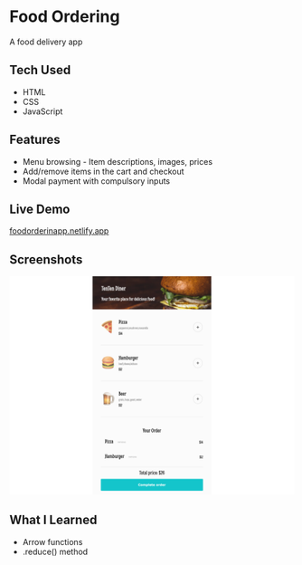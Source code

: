 # Food Ordering

A food delivery app

## Tech Used

- HTML
- CSS
- JavaScript

## Features

- Menu browsing - Item descriptions, images, prices
- Add/remove items in the cart and checkout
- Modal payment with compulsory inputs

## Live Demo

[foodorderinapp.netlify.app](https://foodorderinapp.netlify.app/)

## Screenshots

<a href="foodOrdering.png">
    <img src="foodOrdering.png" alt="Learning Journal screenshot" width="800"/>
  </a>

## What I Learned

- Arrow functions
- .reduce() method

